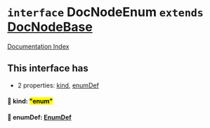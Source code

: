 # `interface` DocNodeEnum `extends` [DocNodeBase](../private.interface.DocNodeBase/README.md)

[Documentation Index](../README.md)

## This interface has

- 2 properties:
[kind](#-kind-enum),
[enumDef](#-enumdef-enumdef)


#### 📄 kind: <mark>"enum"</mark>



#### 📄 enumDef: [EnumDef](../interface.EnumDef/README.md)



